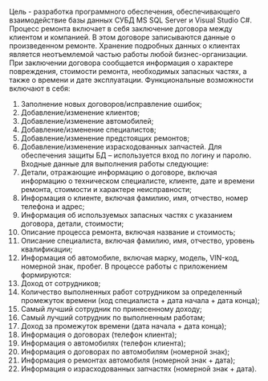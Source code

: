 Цель - разработка программного обеспечения, обеспечивающего взаимодействие базы данных СУБД MS SQL Server и Visual Studio C#.
Процесс ремонта включает в себя заключение договора между клиентом и компанией. В этом договоре записываются данные о произведенном ремонте. Хранение подробных данных о клиентах является неотъемлемой частью работы любой бизнес-организации.
При заключении договора сообщается информация о характере повреждения, стоимости ремонта, необходимых запасных частях, а также о времени и дате эксплуатации.
Функциональные возможности включают в себя:
1)	Заполнение новых договоров/исправление ошибок;
2)	Добавление/изменение клиентов;
3)	Добавление/изменение автомобилей;
4)	Добавление/изменение специалистов;
5)	Добавление/изменение предстоящих ремонтов;
6)	Добавление/изменение израсходованных запчастей.
Для обеспечения защиты БД – используется вход по логину и паролю.
Входные данные для выполнения работы следующие:
1)	Детали, отражающие информацию о договоре, включая информацию о техническом специалисте, клиенте, дате и времени ремонта, стоимости и характере неисправности;
2)	Информация о клиенте, включая фамилию, имя, отчество, номер телефона и адрес;
3)	Информация об используемых запасных частях с указанием договора, детали, стоимости;
4)	Описание процесса ремонта, включая название и стоимость;
5)	Описание специалиста, включая фамилию, имя, отчество, уровень квалификации;
6)	Информация об автомобиле, включая марку, модель, VIN-код, номерной знак, пробег.
В процессе работы с приложением формируются:
1)	Доход от сотрудников;
2)	Количество выполненных работ сотрудником за определенный промежуток времени (код специалиста + дата начала + дата конца);
3)	Самый лучший сотрудник по принесенному доходу;
4)	Самый лучший сотрудник по выполненным работам;
5)	Доход за промежуток времени (дата начала + дата конца);
6)	Информация о договорах (телефон клиента);
7)	Информация о автомобилях (телефон клиента);
8)	Информация о договорах по автомобилям (номерной знак);
9)	Информация о ремонтах автомобиля (номерной знак + дата);
10)	Информация о израсходованных запчастях (номерной знак + дата).
